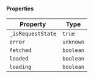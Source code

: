 #### Properties

| Property                                       | Type      |
| ---------------------------------------------- | --------- |
| <a id="_isrequeststate"></a> `_isRequestState` | `true`    |
| <a id="error"></a> `error`                     | `unknown` |
| <a id="fetched"></a> `fetched`                 | `boolean` |
| <a id="loaded"></a> `loaded`                   | `boolean` |
| <a id="loading"></a> `loading`                 | `boolean` |
